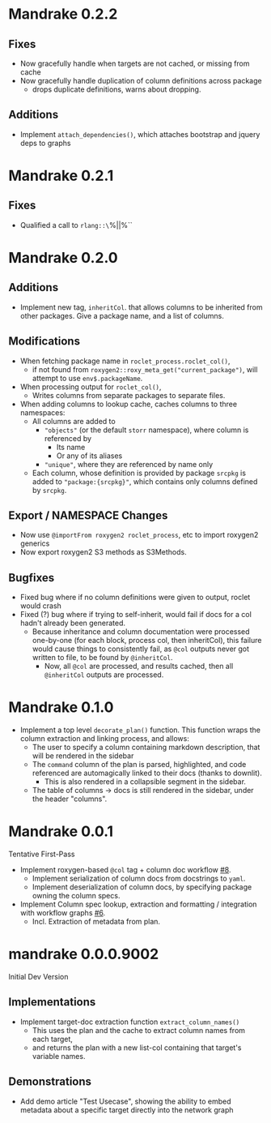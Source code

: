 # Mandrake 0.2.2

## Fixes

- Now gracefully handle when targets are not cached, or missing from cache
- Now gracefully handle duplication of column definitions across package
  - drops duplicate definitions, warns about dropping.
## Additions

- Implement `attach_dependencies()`, which attaches bootstrap and jquery deps to graphs

# Mandrake 0.2.1

## Fixes

- Qualified a call to `rlang::\`%||%\``

# Mandrake 0.2.0

## Additions

- Implement new tag, `inheritCol`. that allows columns to be inherited from other packages.
  Give a package name, and a list of columns.

## Modifications

- When fetching package name in `roclet_process.roclet_col()`, 
  - if not found from `roxygen2::roxy_meta_get("current_package")`, 
    will attempt to use `env$.packageName`. 
- When processing output for `roclet_col()`, 
  - Writes columns from separate packages to separate files.
- When adding columns to lookup cache, caches columns to three namespaces:
  - All columns are added to
    - `"objects"` (or the default `storr` namespace), 
      where column is referenced by
      - Its name
      - Or any of its aliases
    - `"unique"`, where they are referenced by name only
   - Each column, whose definition is provided by package `srcpkg` is added to
     `"package:{srcpkg}"`, which contains only columns defined by `srcpkg`.
     
## Export / NAMESPACE Changes

- Now use `@importFrom roxygen2 roclet_process`, etc to import roxygen2 generics
- Now export roxygen2 S3 methods as S3Methods.
   
## Bugfixes

- Fixed bug where if no column definitions were given to output, roclet would crash
- Fixed (?) bug where if trying to self-inherit, would fail if docs for a col hadn't already been 
  generated. 
  - Because inheritance and column documentation were processed one-by-one (for each block, process col, then
    inheritCol), this failure would cause things to consistently fail, as `@col` outputs never got written to file,
    to be found by `@inheritCol`.
    - Now, all `@col` are processed, and results cached, then all `@inheritCol` outputs are processed.

# Mandrake 0.1.0

- Implement a top level `decorate_plan()` function. 
  This function wraps the column extraction and linking process, and 
  allows: 
  - The user to specify a column containing markdown description, that 
    will be rendered in the sidebar
  - The `command` column of the plan is parsed, highlighted, and code
    referenced are automagically linked to their docs (thanks to downlit).
    - This is also rendered in a collapsible segment in the sidebar.
  - The table of columns -> docs is still rendered in the sidebar, under the 
    header "columns".

# Mandrake 0.0.1

Tentative First-Pass

- Implement roxygen-based `@col` tag + column doc workflow [#8](https://github.sydney.edu.au/speed-extract/mandrake/issues/8).
  - Implement serialization of column docs from docstrings to `yaml`.
  - Implement deserialization of column docs, by specifying package owning the
    column specs.
- Implement Column spec lookup, extraction and formatting / integration with workflow
  graphs [#6](https://github.sydney.edu.au/speed-extract/mandrake/issues/6).
  - Incl. Extraction of metadata from plan.


# mandrake 0.0.0.9002

Initial Dev Version

## Implementations

- Implement target-doc extraction function `extract_column_names()`
  - This uses the plan and the cache to extract column names from each target,
  - and returns the plan with a new list-col containing that target's variable names.

## Demonstrations

- Add demo article "Test Usecase", showing the ability to embed metadata about a specific
  target directly into the network graph

